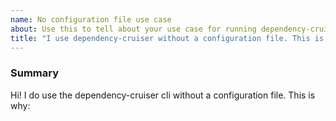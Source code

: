 ```yaml
---
name: No configuration file use case
about: Use this to tell about your use case for running dependency-cruiser without a configuration ile
title: "I use dependency-cruiser without a configuration file. This is why."
---
```


### Summary

Hi! I do use the dependency-cruiser cli without a configuration file. This is why:

<!-- a short description on how you use it -->
